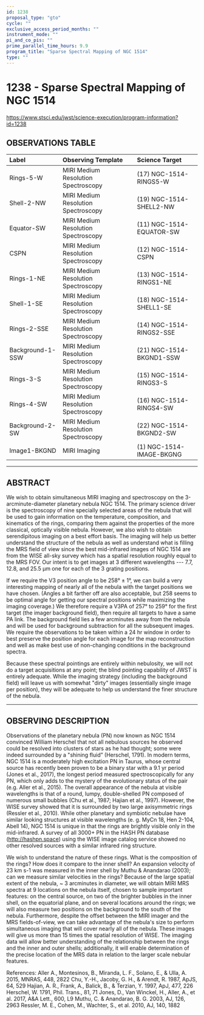 ```yaml
---
id: 1238
proposal_type: "gto"
cycle: ""
exclusive_access_period_months: ""
instrument_mode: ""
pi_and_co_pis: ""
prime_parallel_time_hours: 9.9
program_title: "Sparse Spectral Mapping of NGC 1514"
type: ""
---
```

# 1238 - Sparse Spectral Mapping of NGC 1514
https://www.stsci.edu/jwst/science-execution/program-information?id=1238
## OBSERVATIONS TABLE
| Label              | Observing Template                  | Science Target                |
| :----------------- | :---------------------------------- | :---------------------------- |
| Rings-5-W          | MIRI Medium Resolution Spectroscopy | (17) NGC-1514-RINGS5-W        |
| Shell-2-NW         | MIRI Medium Resolution Spectroscopy | (19) NGC-1514-SHELL2-NW       |
| Equator-SW         | MIRI Medium Resolution Spectroscopy | (11) NGC-1514-EQUATOR-SW      |
| CSPN               | MIRI Medium Resolution Spectroscopy | (12) NGC-1514-CSPN            |
| Rings-1-NE         | MIRI Medium Resolution Spectroscopy | (13) NGC-1514-RINGS1-NE       |
| Shell-1-SE         | MIRI Medium Resolution Spectroscopy | (18) NGC-1514-SHELL1-SE       |
| Rings-2-SSE        | MIRI Medium Resolution Spectroscopy | (14) NGC-1514-RINGS2-SSE      |
| Background-1-SSW   | MIRI Medium Resolution Spectroscopy | (21) NGC-1514-BKGND1-SSW      |
| Rings-3-S          | MIRI Medium Resolution Spectroscopy | (15) NGC-1514-RINGS3-S        |
| Rings-4-SW         | MIRI Medium Resolution Spectroscopy | (16) NGC-1514-RINGS4-SW       |
| Background-2-SW    | MIRI Medium Resolution Spectroscopy | (22) NGC-1514-BKGND2-SW       |
| Image1-BKGND       | MIRI Imaging                        | (1) NGC-1514-IMAGE-BKGNG      |

---

## ABSTRACT

We wish to obtain simultaneous MIRI imaging and spectroscopy on the 3-arcminute-diameter planetary nebula NGC 1514. The primary science driver is the spectroscopy of nine specially selected areas of the nebula that will be used to gain information on the temperature, composition, and kinematics of the rings, comparing them against the properties of the more classical, optically visible nebula. However, we also wish to obtain serendipitous imaging on a best effort basis. The imaging will help us better understand the structure of the nebula as well as understand what is filling the MRS field of view since the best mid-infrared images of NGC 1514 are from the WISE all-sky survey which has a spatial resolution roughly equal to the MRS FOV. Our intent is to get images at 3 different wavelengths --- 7.7, 12.8, and 25.5 μm one for each of the 3 grating positions.

If we require the V3 position angle to be 258° ± 1°, we can build a very interesting mapping of nearly all of the nebula with the target positions we have chosen. (Angles a bit farther off are also acceptable, but 258 seems to be optimal angle for getting our spectral positions while maximizing the imaging coverage.) We therefore require a V3PA of 257° to 259° for the first target (the imager background field), then require all targets to have a same PA link. The background field lies a few arcminutes away from the nebula and will be used for background subtraction for all the subsequent images. We require the observations to be taken within a 24 hr window in order to best preserve the position angle for each image for the map reconstruction and well as make best use of non-changing conditions in the background spectra.

Because these spectral pointings are entirely within nebulosity, we will not do a target acquisitions at any point; the blind pointing capability of JWST is entirely adequate. While the imaging strategy (including the background field) will leave us with somewhat "dirty" images (essentially single image per position), they will be adequate to help us understand the finer structure of the nebula.

---

## OBSERVING DESCRIPTION

Observations of the planetary nebula (PN) now known as NGC 1514 convinced William Herschel that not all nebulous sources he observed could be resolved into clusters of stars as he had thought; some were indeed surrounded by a "shining fluid” (Herschel, 1791). In modern terms, NGC 1514 is a moderately high excitation PN in Taurus, whose central source has recently been proven to be a binary star with a 9.1 yr period (Jones et al., 2017), the longest period measured spectroscopically for any PN, which only adds to the mystery of the evolutionary status of the pair (e.g. Aller et al., 2015). The overall appearance of the nebula at visible wavelengths is that of a round, lumpy, double-shelled PN composed of numerous small bubbles (Chu et al., 1987; Hajian et al., 1997). However, the WISE survey showed that it is surrounded by two large axisymmetric rings (Ressler et al., 2010). While other planetary and symbiotic nebulae have similar looking structures at visible wavelengths (e. g. MyCn 18, Hen 2-104, Abell 14), NGC 1514 is unique in that the rings are brightly visible only in the mid-infrared. A survey of all 3000+ PN in the HASH PN database (http://hashpn.space) using the WISE image catalog service showed no other resolved sources with a similar infrared ring structure.

We wish to understand the nature of these rings. What is the composition of the rings? How does it compare to the inner shell? An expansion velocity of 23 km s-1 was measured in the inner shell by Muthu & Anandarao (2003); can we measure similar velocities in the rings? Because of the large spatial extent of the nebula, ~ 3 arcminutes in diameter, we will obtain MIRI MRS spectra at 9 locations on the nebula itself, chosen to sample important features: on the central source, on two of the brighter bubbles in the inner shell, on the equatorial plane, and on several locations around the rings; we will also measure two positions on the background to the south of the nebula. Furthermore, despite the offset between the MIRI imager and the MRS fields-of-view, we can take advantage of the nebula's size to perform simultaneous imaging that will cover nearly all of the nebula. These images will give us more than 15 times the spatial resolution of WISE. The imaging data will allow better understanding of the relationship between the rings and the inner and outer shells; additionally, it will enable determination of the precise location of the MRS data in relation to the larger scale nebular features.

References:
Aller A., Montesinos, B., Miranda, L. F., Solano, E., & Ulla, A. 2015, MNRAS, 448, 2822
Chu, Y.-H., Jacoby, G. H., & Arendt, R. 1987, ApJS, 64, 529
Hajian, A. R., Frank, A., Balick, B., & Terzian, Y. 1997, ApJ, 477, 226
Herschel, W. 1791, Phil. Trans., 81, 71
Jones, D., Van Winckel, H., Aller, A., et al. 2017, A&A Lett., 600, L9
Muthu, C. & Anandarao, B. G. 2003, AJ, 126, 2963
Ressler, M. E., Cohen, M., Wachter, S., et al. 2010, AJ, 140, 1882